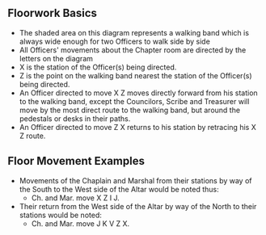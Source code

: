 ## Floorwork Basics ##
  * The shaded area on this diagram represents a walking band which is always wide enough for two Officers to walk side by side
  * All Officers' movements about the Chapter room are directed by the letters on the diagram
  * X is the station of the Officer(s) being directed.
  * Z is the point on the walking band nearest the station of the Officer(s) being directed.
  * An Officer directed to move X Z moves directly forward from his station to the walking band, except the Councilors, Scribe and Treasurer will move by the most direct route to the walking band, but around the pedestals or desks in their paths.
  * An Officer directed to move Z X returns to his station by retracing his X Z route.

## Floor Movement Examples ##
  * Movements of the Chaplain and Marshal from their stations by way of the South to the West side of the Altar would be noted thus:
    * Ch. and Mar. move X Z I J.
  * Their return from the West side of the Altar by way of the North to their stations would be noted:
    * Ch. and Mar. move J K V Z X.